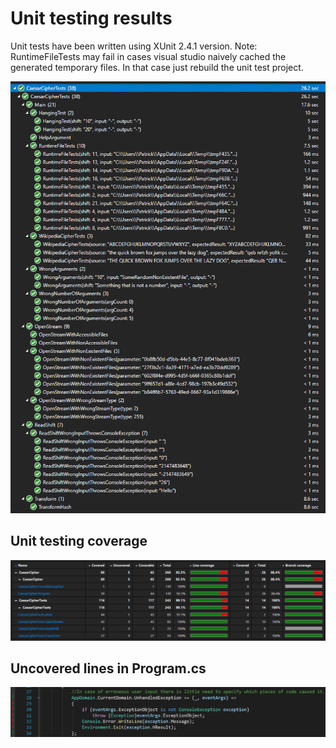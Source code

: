 # Unit testing results

Unit tests have been written using XUnit 2.4.1 version.
Note: RuntimeFileTests may fail in cases visual studio naively cached the generated temporary files. In that case just rebuild the unit test project.

<img src="https://raw.githubusercontent.com/patrikas-sestokas/CaesarCipher/main/TestSnippets/testresult.png">

## Unit testing coverage

<img src="https://raw.githubusercontent.com/patrikas-sestokas/CaesarCipher/main/TestSnippets/coverage.png">

## Uncovered lines in Program.cs

<img src="https://raw.githubusercontent.com/patrikas-sestokas/CaesarCipher/main/TestSnippets/uncoveredlines.png">